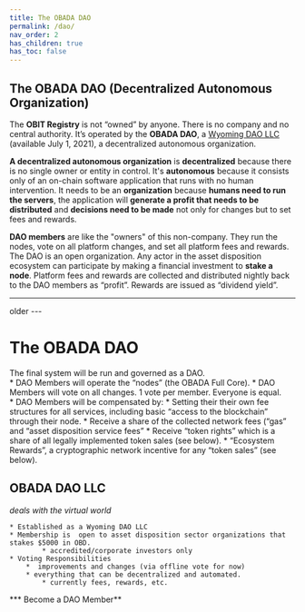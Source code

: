 ```yaml
---
title: The OBADA DAO
permalink: /dao/
nav_order: 2
has_children: true
has_toc: false
---
```


## The OBADA DAO (Decentralized Autonomous Organization)
The **OBIT Registry** is not “owned” by anyone.  There is no company and no central authority.  It’s operated by the **OBADA DAO**, a [Wyoming DAO LLC](https://www.coindesk.com/wyoming-dao-llc-law-passed) (available July 1, 2021), a decentralized autonomous organization.   

**A decentralized autonomous organization** is **decentralized** because there is no single owner or entity in control.   It's **autonomous** because it consists only of an on-chain software application that runs with no human intervention.  It needs to be an **organization** because **humans need to run the servers**, the application will **generate a profit that needs to be distributed** and **decisions need to be made** not only for changes but to set fees and rewards.

**DAO members** are like the "owners" of this non-company. They run the nodes, vote on all platform changes, and set all platform fees and rewards.   The DAO is an open organization.   Any actor in the asset disposition ecosystem can participate by making a financial investment to **stake a node**.   Platform fees and rewards are collected and distributed  nightly back to the DAO members as “profit”.  Rewards are issued as “dividend yield”.    



<hr>

older ---
# The OBADA DAO
The final system will be run and governed as a DAO.  
	* DAO Members will operate the “nodes” (the OBADA Full Core).
	* DAO Members will vote on all changes.  1 vote per member.  Everyone is equal.  
	* DAO Members will be compensated by:
		* Setting their their own fee structures for all services, including basic  “access to the blockchain” through their node.
		* Receive a share of the collected network fees (“gas” and “asset disposition service fees”
		* Receive “token rights” which is a share of all legally implemented token sales (see below).
		* “Ecosystem Rewards”, a cryptographic network incentive for any “token sales” (see below).  


## OBADA DAO LLC
 *deals with the virtual world* 

	* Established as a Wyoming DAO LLC
	* Membership is  open to asset disposition sector organizations that stakes $5000 in OBD.
			* accredited/corporate investors only
	* Voting Responsibilities  
		*  improvements and changes (via offline vote for now)
		* everything that can be decentralized and automated.
			* currently fees, rewards, etc.
*** Become a DAO Member**
